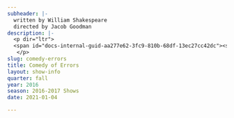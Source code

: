 ```yaml
---
subheader: |-
  written by William Shakespeare
  directed by Jacob Goodman
description: |-
  <p dir="ltr">
  <span id="docs-internal-guid-aa277e62-3fc9-810b-68df-13ec27cc42dc"><span>Laughs fly as the clock ticks in Shakespeare’s farce about the craziest family reunion ever. This beloved tale of mistaken identity, frenzied emotions, impending executions, perceived infidelity, bawdiness and buffoonery; done with The Dean’s Men’s flair. </span></span></p><p><strong>Danielle Damon</strong> (Courtesan/Aemelia/Luce/Officer) is a student in the College.</p> <p><strong>Ian Grant-Funck</strong> (Dromio) is a first-year in the College. He has not yet decided on a major.</p><p><strong>Hope Gundlah </strong>(First Merchant/Second Merchant/Messenger) is a first-year in the College. She is currently hoping to major in English and minor in Theatre and Performance Studies. This is her first UT show.</p><p><strong>Tess Gundlah</strong> (Angelo) is a first-year in the College and is currently looking to major in English with a minor in theatre.</p><p><strong>Eli Harter</strong> (Duke Solinus, Officer, and Balthazar) is a first-year. He is proud to be involved in his first UT show, especially after a long hiatus from theatre. Previous roles include: <em>Fame</em> (Music Student), <em>School House Rock</em> (Main Ensemble), <em>Willy Wonka </em>(Mike Teevee), <em>Yentl</em> (Tailor), <em>The Yellow Boat</em> (Benjamin), <em>A Midsummer's Night Dream</em> (Starveling), along with several positions on stage crew and stage construction.</p><p><strong>Quinn Kane</strong> (Aegeon/Pinch) is a second-year Classics major. Quinn's first appearance with the Dean's Men was in <em>Hamlet</em> (Polonius). He also appeared in UT's <em>Urinetown</em> (Bobby Strong) and <em>West Side Story</em> (Baby Johnny).</p><p><strong>Julianne Lorndale</strong> (Luciana) is an Undecided first-year in the college. This is her first UT show and she is very excited about it!</p><p><strong>Larkin Smith</strong> (Adriana) is a second-year majoring in Fundamentals: Issues and Texts, with a minor in Human Rights. With UT, she has previously worked on <em>Urinetown</em> (Soupy Sue), <em>Hamlet</em> (Assistant Props Designer), and <em>West Side Story </em>(Graziella). You can also see her perform with the co-ed a cappella group, The Ransom Notes!</p><p><strong>Tempest Wisdom</strong> (Antipholus) has been doing physical comedy her whole life, but only sometimes intentionally. She is a third-year TAPS major and is an ensemble member of U of C Commedia.</p> <p><strong>Afriti Bankwalla</strong> (Costume Designer) is a second-year in the college majoring in English. Past credits include <em>The Seagull </em>(assistant costume designer) and <em>Romeo and Juliet</em> (assistant costume designer).</p> <p><strong>Hana Eldessouky</strong> (Assistant Lighting Designer) is a first-year in the College. Her previous experiences with lighting include <em>Oedipus</em>, multiple dance showcases, and a children's production of <em>Frozen</em>.</p> <p><strong>Jacob Goodman</strong> (Director) is a second-year in the College double majoring in Comparative Human Development and Visual Arts. Past UT credits include: <em>Twelfth Night</em> (Duke Orsino), <em>The Seagull</em> (Konstantin) and <em>Romeo &amp; Juliet</em> (Assistant Director). Jacob is also a member of UT's committee.</p><p><strong>Alex Hearn</strong> (Clown Coach) is a fourth-year at the University of Chicago. He is a local rube, who was raised by clowns in a forest, where UofC Commedia discovered him and raised him as Pulcinella. When he isn't snipe-hunting, he studies nuclear policy and is the treasurer of UT Committee.</p><p><strong>Sophia Lubarr</strong> (ASM) is a first-year prospective math major in the College. Though she did theater in high school, <em>Comedy of Errors</em> is her first UT show.</p><p><strong>Rileigh Luczak</strong> (Lighting Designer) is a third-year math major and HiPS minor in the College. Previous University Theater lighting credits include <em>Noises Off </em>(ME), <em>Urinetown</em> (LD), <em>This is How it Goes</em> (ALD), and <em>Amadeus</em> (ME). She has also stage managed for Le Vorris &amp; Vox Circus (<em>The Monkey King, Winter's Thaw</em>) and is a member of Circus Board.</p><p><strong>Patrick McCarthy</strong> (Dramaturg) is a fourth-year English and Linguistics major in the college. He has previously appeared in <em>Romeo and Juliet </em>(Lord Capulet), <em>By the Bog of Cats </em>(Xavier), <em>Twelfth Night</em> (Malvolio), and <em>Rumors</em> (Ken).</p><p><strong>Brandon McCallister</strong> (Stage Manager) Brandon is a third-year in the college double majoring in TAPS and Comparative Human Development. Past UT credits include <em>Twelfth Night</em> (SM), <em>Apsara: Navarasa Reimagined</em> (SM), <em>The Monkey's Paw</em> (Director), <em>Romeo and Juliet</em> (Props and Scenic), <em>Love's Labour's Lost</em> (AD), <em>Richard II </em>(ASM), <em>Henry V </em>(ASM), <em>The Seagull </em>(Asst. Lights), and <em>Urinetown</em> (Asst. Props). Professional credits include The House's production of <em>A Comedical Tragedy for Mister Punch</em> (SM Intern). Brandon is also a member of UT's committee.</p><p><strong>Isaiah Newman</strong> (Scenic Designer) is a third-year majoring in Math and English. Previous UT credits include <em>Noises Off</em> (Props Designer) and <em>The Seagull </em>(Assistant Scenic Designer).</p><p><strong>Michelle Noyes</strong> (Assistant Production Manager) is a second-year majoring in biology. She's previously assistant stage managed <em>Twelfth Night</em> and <em>The Seagull</em>, and she's excited to continue working in management!</p><p><strong>Alex Rodriguez</strong> (Assistant Director) is a fourth-year Classical Studies major in the College. He has appeared in <em>Cabaret</em> (Hans) and <em>Romeo &amp; Juliet</em> (Lord Montague).</p><p><strong>Mariel Shlomchik </strong>(Production Manager) is a fourth-year in the College studying Biology. <em>Comedy of Errors</em> is her twelfth show, and fifth time production managing with University Theater. In the last year she has production managed <em>The Seagull</em> and <em>Krapp's Last Tape</em>.</p><p><strong>Stephanie Slaven-Ruffing </strong>(Sound Designer) is a third-year in the college double majoring in Anthropology and Comparative Human Development. Past credits include sound designing <em>Romeo and Juliet</em>, <em>Navarasa: Reimagined</em>, the CES production <em>Wittgenstein's Mistress</em>, and <em>House of Cards</em>. She is also a member of the TAPS Student Technical Staff.</p><p><strong>Emily Terian</strong> (Assistant Lighting Designer) is a first-year planning to major in Neuroscience in the College. While this is her first UT show, she has previously done tech crew for productions at her high school, including <em>Twelve Angry Men</em>, <em>Arsenic and Old Lace</em>, <em>Laughingstock</em>, <em>Barnum</em>, and <em>Fiddler on the Roof</em>.</p> <p><strong>Anneke Thorne</strong> (Assistant Costume Designer) is a first-year in the College majoring in Biology. This is her first UT show.</p><p><strong>Abby Weymouth</strong> (Assistant Set Designer) is a first-year in the College potentially majoring in math or chemistry. She has previously worked on the Weekend of Workshops (Asst. Lighting).</p><p><strong>Ellen Wiese </strong>(Props Designer) is a fourth-year BA/MAPH student majoring in English and Creative Writing. Previous UT credits include <em>West Side Story</em> (Floor Manager), <em>Ex Libris</em> (Stage Manager), <em>By the Bog of Cats</em> (ASM), and <em>Miss Julie</em> (ASM).<br/>
   </p>
slug: comedy-errors
title: Comedy of Errors
layout: show-info
quarter: fall
year: 2016
season: 2016-2017 Shows
date: 2021-01-04

---
```

